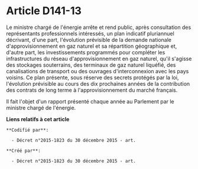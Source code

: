 # Article D141-13

Le ministre chargé de l'énergie arrête et rend public, après consultation des représentants professionnels intéressés, un
plan indicatif pluriannuel décrivant, d'une part, l'évolution prévisible de la demande nationale d'approvisionnement en gaz
naturel et sa répartition géographique et, d'autre part, les investissements programmés pour compléter les infrastructures du
réseau d'approvisionnement en gaz naturel, qu'il s'agisse des stockages souterrains, des terminaux de gaz naturel liquéfié,
des canalisations de transport ou des ouvrages d'interconnexion avec les pays voisins. Ce plan présente, sous réserve des
secrets protégés par la loi, l'évolution prévisible au cours des dix prochaines années de la contribution des contrats de
long terme à l'approvisionnement du marché français.

Il fait l'objet d'un rapport présenté chaque année au Parlement par le ministre chargé de l'énergie.

**Liens relatifs à cet article**

	**Codifié par**:

	  - Décret n°2015-1823 du 30 décembre 2015 - art.

	**Créé par**:

	  - Décret n°2015-1823 du 30 décembre 2015 - art.
